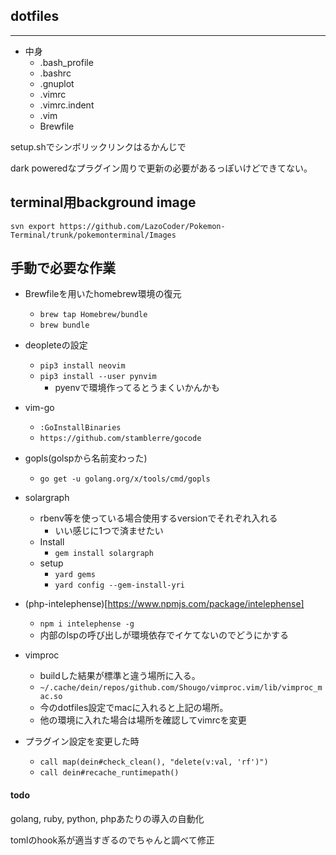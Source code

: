 ## dotfiles

****

- 中身
	- .bash_profile
	- .bashrc
	- .gnuplot
	- .vimrc
  - .vimrc.indent
  - .vim
  - Brewfile
 

setup.shでシンボリックリンクはるかんじで

dark poweredなプラグイン周りで更新の必要があるっぽいけどできてない。

## terminal用background image

`svn export https://github.com/LazoCoder/Pokemon-Terminal/trunk/pokemonterminal/Images`

## 手動で必要な作業

- Brewfileを用いたhomebrew環境の復元
  - `brew tap Homebrew/bundle`
  - `brew bundle`

- deopleteの設定
  - `pip3 install neovim`
  - `pip3 install --user pynvim`
    - pyenvで環境作ってるとうまくいかんかも

- vim-go
  - `:GoInstallBinaries`
  - `https://github.com/stamblerre/gocode`

- gopls(golspから名前変わった)
  - `go get -u golang.org/x/tools/cmd/gopls`

- solargraph
  - rbenv等を使っている場合使用するversionでそれぞれ入れる
    - いい感じに1つで済ませたい
  - Install
    - `gem install solargraph`
  - setup
    - `yard gems `
    - `yard config --gem-install-yri`

- (php-intelephense)[https://www.npmjs.com/package/intelephense]
  - `npm i intelephense -g`
  - 内部のlspの呼び出しが環境依存でイケてないのでどうにかする

- vimproc
  - buildした結果が標準と違う場所に入る。
  - `~/.cache/dein/repos/github.com/Shougo/vimproc.vim/lib/vimproc_mac.so`
  - 今のdotfiles設定でmacに入れると上記の場所。
  - 他の環境に入れた場合は場所を確認してvimrcを変更

- プラグイン設定を変更した時
  - `call map(dein#check_clean(), "delete(v:val, 'rf')")`
  - `call dein#recache_runtimepath()`

#### todo

golang, ruby, python, phpあたりの導入の自動化


tomlのhook系が適当すぎるのでちゃんと調べて修正

